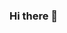 ### Hi there 👋

<!--
**Ayush7-BIT/Ayush7-BIT** is a ✨ _special_ ✨ repository because its `README.md` (this file) appears on your GitHub profile.

Here are some ideas to get you started:

- 🔭 I’m currently working on ...
JavaScript
Express
- 🌱 I’m currently learning ...
Machine Learning
AWS Solution Architect
- 👯 I’m looking to collaborate on ...
- 🤔 I’m looking for help with ...
- 💬 Ask me about ...
Good First Issues
Exciting projects to work on
- 📫 How to reach me: ...
https://www.linkedin.com/in/ayush-pandey-974393193/
https://twitter.com/AyushPa69252884
https://www.instagram.com/cris__4__u/
- 😄 Pronouns: ...
- ⚡ Fun fact: ...
-->
